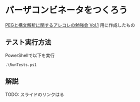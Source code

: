 # パーザコンビネータをつくろう

[PEGと構文解析に関するアレコレの勉強会 Vol.1](http://connpass.com/event/16630/) 用に作成したもの

## テスト実行方法

PowerShellで以下を実行

```
.\RunTests.ps1
```

## 解説

TODO: スライドのリンクはる

